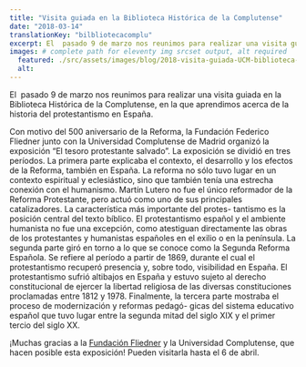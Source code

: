 ```yaml
---
title: "Visita guiada en la Biblioteca Histórica de la Complutense"
date: "2018-03-14"
translationKey: "bilbliotecacomplu"
excerpt: El  pasado 9 de marzo nos reunimos para realizar una visita guiada en la Biblioteca Histórica de la Complutense
images: # complete path for eleventy img srcset output, alt required
  featured: ./src/assets/images/blog/2018-visita-guiada-UCM-biblioteca-historica-3.jpg
  alt:
---
```


El  pasado 9 de marzo nos reunimos para realizar una visita guiada en la Biblioteca Histórica de la Complutense, en la que aprendimos acerca de la historia del protestantismo en España.

Con motivo del 500 aniversario de la Reforma, la Fundación Federico Fliedner junto con la Universidad Complutense de Madrid organizó la exposición “El tesoro protestante salvado”. La exposición se dividió en tres períodos. La primera parte explicaba el contexto, el desarrollo y los efectos de la Reforma, también en España. La reforma no sólo tuvo lugar en un contexto espiritual y eclesiástico, sino que también tenía una estrecha conexión con el humanismo. Martín Lutero no fue el único reformador de la Reforma Protestante, pero actuó como uno de sus principales catalizadores. La característica más importante del protes- tantismo es la posición central del texto bíblico. El protestantismo español y el ambiente humanista no fue una excepción, como atestiguan directamente las obras de los protestantes y humanistas españoles en el exilio o en la península. La segunda parte giró en torno a lo que se conoce como la Segunda Reforma Española. Se refiere al período a partir de 1869, durante el cual el protestantismo recuperó presencia y, sobre todo, visibilidad en España. El protestantismo sufrió altibajos en España y estuvo sujeto al derecho constitucional de ejercer la libertad religiosa de las diversas constituciones proclamadas entre 1812 y 1978. Finalmente, la tercera parte mostraba el proceso de modernización y reformas pedagó- gicas del sistema educativo español que tuvo lugar entre la segunda mitad del siglo XIX y el primer tercio del siglo XX.

¡Muchas gracias a la [Fundación Fliedner](http://www.fliedner.es/es/inicio) y la Universidad Complutense, que hacen posible esta exposición! Pueden visitarla hasta el 6 de abril.
